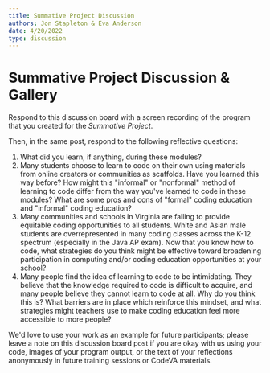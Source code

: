 ```yaml
---
title: Summative Project Discussion
authors: Jon Stapleton & Eva Anderson
date: 4/20/2022
type: discussion
---
```


<!-- ::youtube[A video explaining the summative project discussion board prompt]{#oXmKJ_tYg34} -->

# Summative Project Discussion & Gallery

Respond to this discussion board with a screen recording of the program that you created for the *Summative Project*.

Then, in the same post, respond to the following reflective questions:

1. What did you learn, if anything, during these modules?
2. Many students choose to learn to code on their own using materials from online creators or communities as scaffolds. Have you learned this way before? How might this "informal" or "nonformal" method of learning to code differ from the way you've learned to code in these modules? What are some pros and cons of "formal" coding education and "informal" coding education?
3. Many communities and schools in Virginia are failing to provide equitable coding opportunities to all students. White and Asian male students are overrepresented in many coding classes across the K-12 spectrum (especially in the Java AP exam). Now that you know how to code, what strategies do you think might be effective toward broadening participation in computing and/or coding education opportunities at your school?
4. Many people find the idea of learning to code to be intimidating. They believe that the knowledge required to code is difficult to acquire, and many people believe they cannot learn to code at all. Why do you think this is? What barriers are in place which reinforce this mindset, and what strategies might teachers use to make coding education feel more accessible to more people?

We'd love to use your work as an example for future participants; please leave a note on this discussion board post if you are okay with us using your code, images of your program output, or the text of your reflections anonymously in future training sessions or CodeVA materials.

